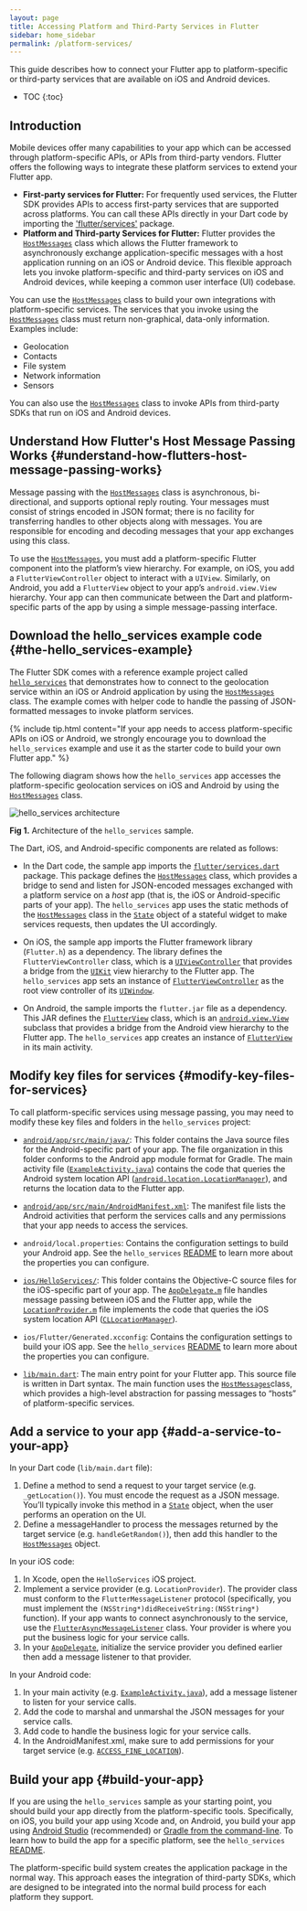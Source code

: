 ```yaml
---
layout: page
title: Accessing Platform and Third-Party Services in Flutter
sidebar: home_sidebar
permalink: /platform-services/
---
```


This guide describes how to connect your Flutter app to platform-specific or
third-party services that are available on iOS and Android devices.

* TOC
{:toc}

## Introduction

Mobile devices offer many capabilities to your app which can be accessed through
platform-specific APIs, or APIs from third-party vendors. Flutter offers the following ways to 
integrate these platform services to extend your Flutter app.

+ **First-party services for Flutter:** For frequently used services, the Flutter SDK provides APIs 
to access first-party services that are supported across platforms. You can call these APIs 
directly in your Dart code by importing the 
['flutter/services'](http://docs.flutter.io/flutter/services/services-library.html) package. 
+ **Platform and Third-party Services for Flutter:** Flutter provides the
[`HostMessages`](http://docs.flutter.io/flutter/services/HostMessages-class.html) class which 
allows the Flutter framework to asynchronously exchange application-specific messages with a host 
application running on an iOS or Android device. This flexible approach lets you invoke 
platform-specific and third-party services on iOS and Android devices, while keeping a common user 
interface (UI) codebase.

You can use the [`HostMessages`](http://docs.flutter.io/flutter/services/HostMessages-class.html) 
class to build your own integrations with platform-specific services. The 
services that you invoke using the 
[`HostMessages`](http://docs.flutter.io/flutter/services/HostMessages-class.html) class must return 
non-graphical, data-only information. Examples include:

*   Geolocation
*   Contacts
*   File system
*   Network information
*   Sensors

You can also use the [`HostMessages`](http://docs.flutter.io/flutter/services/HostMessages-class.html) 
class to invoke APIs from third-party SDKs that run on iOS and Android devices.

## Understand How Flutter's Host Message Passing Works {#understand-how-flutters-host-message-passing-works}

Message passing with the [`HostMessages`](http://docs.flutter.io/flutter/services/HostMessages-class.html) 
class is asynchronous, bi-directional, and supports optional reply routing. Your messages must 
consist of strings encoded in JSON format; there is no facility for transferring handles to other 
objects along with messages. You are responsible for encoding and decoding messages that your app 
exchanges using this class.

To use the [`HostMessages`](http://docs.flutter.io/flutter/services/HostMessages-class.html), you 
must add a platform-specific Flutter component into the platform’s view hierarchy. For example, on 
iOS, you add a `FlutterViewController` object to interact with a `UIView`.  Similarly, on Android, 
you add a `FlutterView` object to your app’s `android.view.View` hierarchy. Your app can then 
communicate between the Dart and platform-specific parts of the app by using a simple 
message-passing interface.

## Download the hello_services example code {#the-hello_services-example}

The Flutter SDK comes with a reference example project called
[`hello_services`](https://github.com/flutter/flutter/tree/master/examples/hello_services)
that demonstrates how to connect to the geolocation service within an iOS or Android application
by using the [`HostMessages`](http://docs.flutter.io/flutter/services/HostMessages-class.html) class. 
The example comes with helper code to handle the passing of JSON-formatted messages to invoke 
platform services. 

{% include tip.html content="If your app needs to access platform-specific APIs on iOS or Android, we strongly encourage you to download the <code>hello_services</code> example and use it as the starter code to build your own Flutter app." %}

The following diagram shows how the `hello_services` app accesses the platform-specific geolocation 
services on iOS and Android by using the 
[`HostMessages`](http://docs.flutter.io/flutter/services/HostMessages-class.html) class.

 ![hello_services architecture](/images/hello_services.png)

**Fig 1.** Architecture of the `hello_services` sample.

The Dart, iOS, and Android-specific components are related as follows:

* In the Dart code, the sample app imports the
[`flutter/services.dart`](http://docs.flutter.io/flutter/services/services-library.html)
package. This package defines the
[`HostMessages`](http://docs.flutter.io/flutter/services/HostMessages-class.html) class,
which provides a bridge to send and listen for JSON-encoded messages exchanged with a platform
service on a <em>host</em> app (that is, the iOS or Android-specific parts of your app). The
<code>hello_services</code> app uses the static methods of the
[`HostMessages`](http://docs.flutter.io/flutter/services/HostMessages-class.html) class
in the [`State`](http://docs.flutter.io/flutter/material/State-class.html) object of a
stateful widget to make services requests, then updates the UI accordingly.

* On iOS, the sample app imports the Flutter framework library (`Flutter.h`) as a
dependency. The library defines the <code>FlutterViewController</code> class, which is a
[`UIViewController`](https://developer.apple.com/library/ios/documentation/UIKit/Reference/UIViewController_Class/)
that provides a bridge from the
[`UIKit`](https://developer.apple.com/library/ios/documentation/UIKit/Reference/UIKit_Framework/)
view hierarchy to the Flutter app. The `hello_services` app sets an instance of
[`FlutterViewController`](https://github.com/flutter/engine/blob/master/sky/shell/platform/ios/framework/Headers/FlutterViewController.h)
as the root view controller of its [`UIWindow`](https://developer.apple.com/library/ios/documentation/UIKit/Reference/UIWindow_Class/).

* On Android, the sample imports the `flutter.jar` file as a dependency. This JAR
defines the [`FlutterView`](https://github.com/flutter/engine/blob/master/sky/shell/platform/android/io/flutter/view/FlutterView.java)
class, which is an [`android.view.View`](https://developer.android.com/reference/android/view/View.html)
subclass that provides a bridge from the Android view hierarchy to the Flutter app. The
`hello_services` app creates an instance of [`FlutterView`](https://github.com/flutter/engine/blob/master/sky/shell/platform/android/io/flutter/view/FlutterView.java)
in its main activity.

## Modify key files for services {#modify-key-files-for-services}

To call platform-specific services using message passing, you may need to modify these key files 
and folders in the `hello_services` project:

* [`android/app/src/main/java/`](https://github.com/flutter/flutter/tree/master/examples/hello_services/android/app/src/main/java):
This folder contains the Java source files for the Android-specific part of your app. The file
organization in this folder conforms to the Android app module format for Gradle. The main activity
file
([`ExampleActivity.java`](https://github.com/flutter/flutter/blob/master/examples/hello_services/android/app/src/main/java/com/example/flutter/ExampleActivity.java))
contains the code that queries the Android system location API
([`android.location.LocationManager`](https://developer.android.com/reference/android/location/LocationManager.html)),
and returns the location data to the Flutter app.

* [`android/app/src/main/AndroidManifest.xml`](https://github.com/flutter/flutter/blob/master/examples/hello_services/android/app/src/main/AndroidManifest.xml):
The manifest file lists the Android activities that perform the services calls and any permissions
that your app needs to access the services.

* `android/local.properties`: Contains the configuration settings to build your Android app. See
the `hello_services` [README](https://github.com/flutter/flutter/blob/master/examples/hello_services/README.md)
to learn more about the properties you can configure.

* [`ios/HelloServices/`](https://github.com/flutter/flutter/tree/master/examples/hello_services/ios/HelloServices):
This folder contains the Objective-C source files for the iOS-specific part of your app. The
[`AppDelegate.m`](https://github.com/flutter/flutter/blob/master/examples/hello_services/ios/HelloServices/AppDelegate.m)
file handles message passing between iOS and the Flutter app, while the [`LocationProvider.m`](https://github.com/flutter/flutter/blob/master/examples/hello_services/ios/HelloServices/LocationProvider.m)
file implements the code that queries the iOS system location API
([`CLLocationManager`](https://developer.apple.com/library/ios/documentation/CoreLocation/Reference/CLLocationManager_Class/)).

* `ios/Flutter/Generated.xcconfig`: Contains the configuration settings to build your iOS app. See
the `hello_services` [README](https://github.com/flutter/flutter/blob/master/examples/hello_services/README.md)
to learn more about the properties you can configure.

* [`lib/main.dart`](https://github.com/flutter/flutter/blob/master/examples/hello_services/lib/main.dart):
The main entry point for your Flutter app. This source file is written in Dart syntax. The main
function uses the [`HostMessages`](http://docs.flutter.io/flutter/services/HostMessages-class.html)class,
which provides a high-level abstraction for passing messages to “hosts” of platform-specific
services.

## Add a service to your app {#add-a-service-to-your-app}

In your Dart code (`lib/main.dart` file):

1. Define a method to send a request to your target service (e.g. `_getLocation()`). You must encode
the request as a JSON message. You’ll typically invoke this method in a
[`State`](http://docs.flutter.io/flutter/material/State-class.html) object, when the user performs
an operation on the UI.
2. Define a messageHandler to process the messages returned by the target service
(e.g. `handleGetRandom()`), then add this handler to the
[`HostMessages`](http://docs.flutter.io/flutter/services/HostMessages-class.html) object.

In your iOS code:

1. In Xcode, open the `HelloServices` iOS project.
2. Implement a service provider (e.g. `LocationProvider`). The provider class must conform to the
`FlutterMessageListener` protocol (specifically, you must implement the
`(NSString*)didReceiveString:(NSString*)` function). If your app wants to connect asynchronously to
the service, use the [`FlutterAsyncMessageListener`](https://github.com/flutter/engine/blob/master/sky/shell/platform/ios/framework/Headers/FlutterAsyncMessageListener.h)
class. Your provider is where you put the business logic for your service calls.
3. In your [`AppDelegate`](https://github.com/flutter/flutter/blob/master/examples/hello_services/ios/HelloServices/AppDelegate.m),
initialize the service provider you defined earlier then add a message listener to that provider.

In your Android code:

1. In your main activity (e.g.
[`ExampleActivity.java`](https://github.com/flutter/flutter/blob/master/examples/hello_services/android/app/src/main/java/com/example/flutter/ExampleActivity.java)),
add a message listener to listen for your service calls.
2. Add the code to marshal and unmarshal the JSON messages for your service calls.
3. Add code to handle the business logic for your service calls.
4. In the AndroidManifest.xml, make sure to add permissions for your target service
(e.g. [`ACCESS_FINE_LOCATION`](https://developer.android.com/reference/android/Manifest.permission.html#ACCESS_FINE_LOCATION)).

## Build your app {#build-your-app}

If you are using the `hello_services` sample as your starting point, you should build your app
directly from the platform-specific tools.  Specifically, on iOS, you build your app using
Xcode and, on Android, you  build your app using
[Android Studio](https://developer.android.com/studio/index.html) (recommended) or
[Gradle from the command-line](https://developer.android.com/studio/build/building-cmdline.html).
To learn how to build the app for a specific platform, see the `hello_services`
[README](https://github.com/flutter/flutter/blob/master/examples/hello_services/README.md).

The platform-specific build system creates the application package in the normal way. This approach
eases the integration of third-party SDKs, which are designed to be integrated into the normal
build process for each platform they support.
